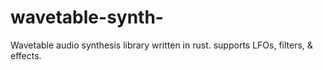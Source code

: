 # wavetable-synth-
Wavetable audio synthesis library written in rust. supports LFOs, filters, &amp; effects.
